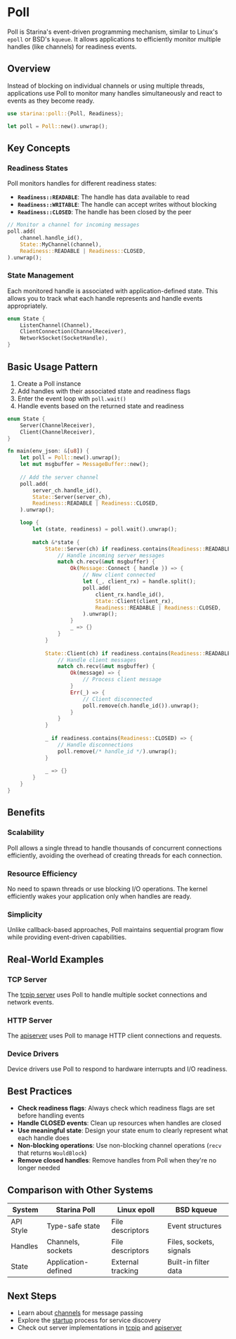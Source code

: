 # Poll

Poll is Starina's event-driven programming mechanism, similar to Linux's `epoll` or BSD's `kqueue`. It allows applications to efficiently monitor multiple handles (like channels) for readiness events.

## Overview

Instead of blocking on individual channels or using multiple threads, applications use Poll to monitor many handles simultaneously and react to events as they become ready.

```rust
use starina::poll::{Poll, Readiness};

let poll = Poll::new().unwrap();
```

## Key Concepts

### Readiness States

Poll monitors handles for different readiness states:

- **`Readiness::READABLE`**: The handle has data available to read
- **`Readiness::WRITABLE`**: The handle can accept writes without blocking  
- **`Readiness::CLOSED`**: The handle has been closed by the peer

```rust
// Monitor a channel for incoming messages
poll.add(
    channel.handle_id(),
    State::MyChannel(channel),
    Readiness::READABLE | Readiness::CLOSED,
).unwrap();
```

### State Management

Each monitored handle is associated with application-defined state. This allows you to track what each handle represents and handle events appropriately.

```rust
enum State {
    ListenChannel(Channel),
    ClientConnection(ChannelReceiver),
    NetworkSocket(SocketHandle),
}
```

## Basic Usage Pattern

1. Create a Poll instance
2. Add handles with their associated state and readiness flags
3. Enter the event loop with `poll.wait()`
4. Handle events based on the returned state and readiness

```rust
enum State {
    Server(ChannelReceiver),
    Client(ChannelReceiver),
}

fn main(env_json: &[u8]) {
    let poll = Poll::new().unwrap();
    let mut msgbuffer = MessageBuffer::new();
    
    // Add the server channel
    poll.add(
        server_ch.handle_id(),
        State::Server(server_ch),
        Readiness::READABLE | Readiness::CLOSED,
    ).unwrap();

    loop {
        let (state, readiness) = poll.wait().unwrap();
        
        match &*state {
            State::Server(ch) if readiness.contains(Readiness::READABLE) => {
                // Handle incoming server messages
                match ch.recv(&mut msgbuffer) {
                    Ok(Message::Connect { handle }) => {
                        // New client connected
                        let (_, client_rx) = handle.split();
                        poll.add(
                            client_rx.handle_id(),
                            State::Client(client_rx),
                            Readiness::READABLE | Readiness::CLOSED,
                        ).unwrap();
                    }
                    _ => {}
                }
            }
            
            State::Client(ch) if readiness.contains(Readiness::READABLE) => {
                // Handle client messages
                match ch.recv(&mut msgbuffer) {
                    Ok(message) => {
                        // Process client message
                    }
                    Err(_) => {
                        // Client disconnected
                        poll.remove(ch.handle_id()).unwrap();
                    }
                }
            }
            
            _ if readiness.contains(Readiness::CLOSED) => {
                // Handle disconnections
                poll.remove(/* handle_id */).unwrap();
            }
            
            _ => {}
        }
    }
}
```

## Benefits

### Scalability
Poll allows a single thread to handle thousands of concurrent connections efficiently, avoiding the overhead of creating threads for each connection.

### Resource Efficiency  
No need to spawn threads or use blocking I/O operations. The kernel efficiently wakes your application only when handles are ready.

### Simplicity
Unlike callback-based approaches, Poll maintains sequential program flow while providing event-driven capabilities.

## Real-World Examples

### TCP Server
The [tcpip server](/apps/tcpip) uses Poll to handle multiple socket connections and network events.

### HTTP Server  
The [apiserver](/apps/apiserver) uses Poll to manage HTTP client connections and requests.

### Device Drivers
Device drivers use Poll to respond to hardware interrupts and I/O readiness.

## Best Practices

- **Check readiness flags**: Always check which readiness flags are set before handling events
- **Handle CLOSED events**: Clean up resources when handles are closed
- **Use meaningful state**: Design your state enum to clearly represent what each handle does
- **Non-blocking operations**: Use non-blocking channel operations (`recv` that returns `WouldBlock`) 
- **Remove closed handles**: Remove handles from Poll when they're no longer needed

## Comparison with Other Systems

| System | Starina Poll | Linux epoll | BSD kqueue |
|--------|-------------|-------------|------------|
| API Style | Type-safe state | File descriptors | Event structures |
| Handles | Channels, sockets | File descriptors | Files, sockets, signals |
| State | Application-defined | External tracking | Built-in filter data |

## Next Steps

- Learn about [channels](/concepts/channel) for message passing
- Explore the [startup](/concepts/startup) process for service discovery
- Check out server implementations in [tcpip](/apps/tcpip) and [apiserver](/apps/apiserver)